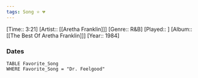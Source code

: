 ```yaml
---
tags: Song ⭐ 💔
---
```

[Time:: 3:21]
[Artist:: [[Aretha Franklin]]]
[Genre:: R&B]
[Played:: ]
[Album:: [[The Best Of Aretha Franklin]]]
[Year:: 1984]
### Dates
````dataview
TABLE Favorite_Song
WHERE Favorite_Song = "Dr. Feelgood"
````